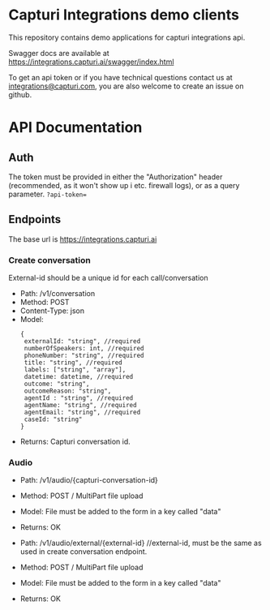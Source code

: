 # Capturi Integrations demo clients

This repository contains demo applications for capturi integrations api. 

Swagger docs are available at  https://integrations.capturi.ai/swagger/index.html

To get an api token or if you have technical questions contact us at integrations@capturi.com, you are also welcome to create an issue on github.


# API Documentation

## Auth

The token must be provided in either the "Authorization" header (recommended, as it won't show up i etc. firewall logs), or as a query parameter. ```?api-token=```

## Endpoints

The base url is https://integrations.capturi.ai

### Create conversation

External-id should be a unique id for each call/conversation

* Path: /v1/conversation
* Method: POST
* Content-Type: json
* Model:  
   ```
  { 
    externalId: "string", //required
    numberOfSpeakers: int, //required
    phoneNumber: "string", //required
    title: "string", //required
    labels: ["string", "array"],
    datetime: datetime, //required
    outcome: "string", 
    outcomeReason: "string",
    agentId : "string", //required
    agentName: "string", //required 
    agentEmail: "string", //required    
    caseId: "string"  
  }
  ```
* Returns: Capturi conversation id.

### Audio
 
* Path: /v1/audio/{capturi-conversation-id}
* Method: POST / MultiPart file upload
* Model: File must be added to the form in a key called "data"
* Returns: OK

* Path: /v1/audio/external/{external-id} //external-id, must be the same as used in create conversation endpoint.
* Method: POST / MultiPart file upload
* Model: File must be added to the form in a key called "data"
* Returns: OK
